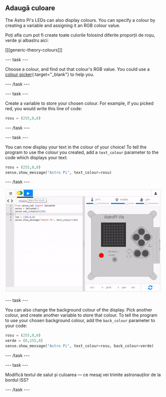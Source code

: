 ## Adaugă culoare

The Astro Pi's LEDs can also display colours. You can specify a colour by creating a variable and assigning it an RGB colour value.

Poți afla cum pot fi create toate culorile folosind diferite proporții de roșu, verde și albastru aici:

[[[generic-theory-colours]]]

--- task ---

Choose a colour, and find out that colour's RGB value. You could use a [colour picker](https://www.w3schools.com/colors/colors_rgb.asp){:target="_blank"} to help you.

--- /task ---

--- task ---

Create a variable to store your chosen colour. For example, if you picked red, you would write this line of code:

```python
rosu = (255,0,0)
```

--- /task ---

--- task ---

You can now display your text in the colour of your choice! To tell the program to use the colour you created, add a `text_colour` parameter to the code which displays your text:

```python
rosu = (255,0,0)
sense.show_message("Astro Pi", text_colour=rosu)
```

--- /task ---

![afișează mesajul colorat](images/show-message-color.gif)

--- task ---

You can also change the background colour of the display. Pick another colour, and create another variable to store that colour. To tell the program to use your chosen background colour, add the `back_colour` parameter to your code:

```python
rosu = (255,0,0)
verde = (0,255,0)
sense.show_message("Astro Pi", text_colour=rosu, back_colour=verde)
```

--- /task ---

--- task ---

Modifică textul de salut și culoarea — ce mesaj vei trimite astronauților de la bordul ISS?

--- /task ---
